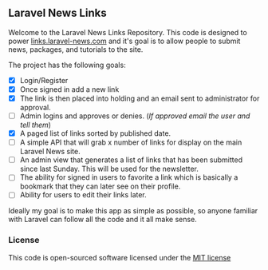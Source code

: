 ## Laravel News Links

Welcome to the Laravel News Links Repository. This code is designed to power [links.laravel-news.com](http://links.laravel-news.com) and it's goal is to allow people to submit news, packages, and tutorials to the site. 

The project has the following goals: 

* [x] Login/Register
* [x] Once signed in add a new link
* [x] The link is then placed into holding and an email sent to administrator for approval. 
* [ ] Admin logins and approves or denies. (_If approved email the user and tell them_)
* [x] A paged list of links sorted by published date. 
* [ ] A simple API that will grab x number of links for display on the main Laravel News site.
* [ ] An admin view that generates a list of links that has been submitted since last Sunday. This will be used for the newsletter. 
* [ ] The ability for signed in users to favorite a link which is basically a bookmark that they can later see on their profile. 
* [ ] Ability for users to edit their links later. 

Ideally my goal is to make this app as simple as possible, so anyone familiar with Laravel can follow all the code and it all make sense. 

### License

This code is open-sourced software licensed under the [MIT license](http://opensource.org/licenses/MIT)
